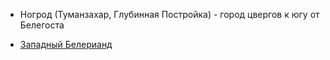 *   Ногрод (Туманзахар, Глубинная Постройка) - город цвергов к югу от Белегоста


*   [Западный Белерианд](Западный%20Белерианд.md)
